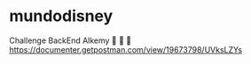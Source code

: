 # mundodisney
Challenge BackEnd Alkemy
 🚀 🚀 🚀
https://documenter.getpostman.com/view/19673798/UVksLZYs
